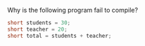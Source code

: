 Why is the following program fail to compile?

```java
short students = 30;
short teacher = 20;
short total = students + teacher;
```
